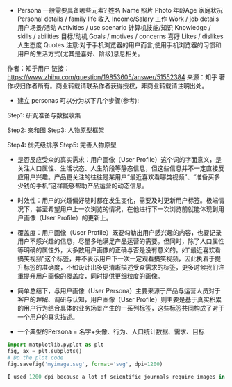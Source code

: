 - Persona 一般需要具备哪些元素?
姓名 Name
照片 Photo
年龄Age
家庭状况 Personal details / family life
收入 Income/Salary
工作 Work / job details
用户场景/活动 Activities / use scenario
计算机技能/知识 Knowledge / skills / abilities
目标/动机 Goals / motives / concerns
喜好 Likes / dislikes
人生态度 Quotes
注意:对于手机浏览器的用户而言,使用手机浏览器的习惯和用户的生活方式(尤其是喜好、阶级)息息相关。

作者：知乎用户
链接：https://www.zhihu.com/question/19853605/answer/51552384
来源：知乎
著作权归作者所有。商业转载请联系作者获得授权，非商业转载请注明出处。


- 建立 personas 可以分为以下几个步骤(参考):

Step1: 研究准备与数据收集

Step2: 亲和图
Step3: 人物原型框架

Step4: 优先级排序
Step5: 完善人物原型

- 是否反应受众的真实需求：用户画像（User Profile）这个词的字面意义，是关注人口属性、生活状态、人生阶段等静态信息，但这些信息并不一定直接反应用户兴趣。产品更关注的往往是某用户“最近喜欢看哪类视频”、“准备买多少钱的手机”这样能够帮助产品运营的动态信息。

- 时效性：用户的兴趣偏好随时都在发生变化，需要及时更新用户标签。极端情况下，甚至希望用户上一次浏览的情况，在他进行下一次浏览前就能体现到用户画像（User Profile）的更新上。

- 覆盖度：用户画像（User Profile）既要勾勒出用户感兴趣的内容，也要记录用户不感兴趣的信息，尽量多地满足产品运营的需要。但同时，除了人口属性等明确的属性外，大多数用户画像的正确与否是没有意义的。如“最近喜欢看搞笑视频”这个标签，并不表示用户下一次一定观看搞笑视频，因此执着于提升标签的准确度，不如设计出多更清晰描述受众需求的标签，更多时候我们注重提升用户画像的覆盖度，同时提供更细粒度的画像。

- 简单总结下，与用户画像（User Persona）主要来源于产品与运营人员对于客户的理解、调研与认知，用户画像（User Profile）则主要是基于真实积累的用户行为结合具体的业务场景产生的一系列标签，这些标签共同构成了对于一个用户的真实描述。

- 一个典型的Persona = 名字+头像、行为、人口统计数据、需求、目标

```python
import matplotlib.pyplot as plt
fig, ax = plt.subplots()
# Do the plot code
fig.savefig('myimage.svg', format='svg', dpi=1200)

I used 1200 dpi because a lot of scientific journals require images in 1200 / 600 / 300 dpi depending on what the image is of. Convert to desired dpi and format in GiMP or Inkscape.
```
